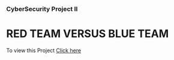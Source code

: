 ### CyberSecurity Project II

# RED TEAM VERSUS BLUE TEAM 
To view this Project [Click here](https://docs.google.com/presentation/d/18UdBuGOHaa9fhdV7IpJTIwgXfcDBECDAv6DwdjuFObQ/edit?usp=sharing)